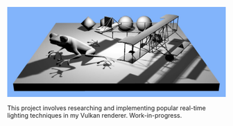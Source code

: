 ![GitHub Logo](screenshot.jpg)

This project involves researching and implementing popular real-time lighting techniques in my Vulkan renderer. Work-in-progress.
